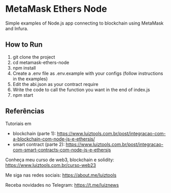 # MetaMask Ethers Node

Simple examples of Node.js app connecting to blockchain using MetaMask and Infura.

## How to Run
1. git clone the project
2. cd metamask-ethers-node
3. npm install
4. Create a .env file as .env.example with your configs (follow instructions in the examples)
5. Edit the abi.json as your contract require
6. Write the code to call the function you want in the end of index.js
7. npm start

## Referências

Tutoriais em 
- blockchain (parte 1): https://www.luiztools.com.br/post/integracao-com-a-blockchain-com-node-js-e-ethersjs/
- smart contract (parte 2): https://www.luiztools.com.br/post/integracao-com-smart-contracts-com-node-js-e-ethersjs

Conheça meu curso de web3, blockchain e solidity: https://www.luiztools.com.br/curso-web23

Me siga nas redes sociais: https://about.me/luiztools

Receba novidades no Telegram: https://t.me/luiznews